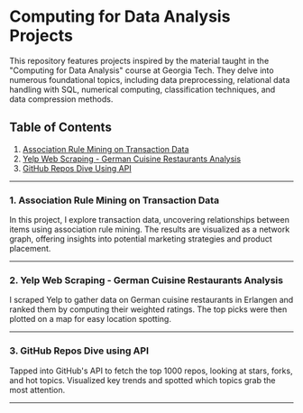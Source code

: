 # Computing for Data Analysis Projects
This repository features projects inspired by the material taught in the "Computing for Data Analysis" course at Georgia Tech. They delve into numerous foundational topics, including data preprocessing, relational data handling with SQL, numerical computing, classification techniques, and data compression methods.

## Table of Contents
1. [Association Rule Mining on Transaction Data](https://github.com/fedash/Computing-Data-Analysis/tree/main/AssociationRuleMining)
2. [Yelp Web Scraping - German Cuisine Restaurants Analysis](https://github.com/fedash/Computing-Data-Analysis/tree/main/YelpWebScraper)
3. [GitHub Repos Dive Using API](https://github.com/fedash/Computing-Data-Analysis/tree/main/GithubAnalysisAPI)
---

### 1. Association Rule Mining on Transaction Data

  In this project, I explore transaction data, uncovering relationships between items using association rule mining. The results are visualized as a network graph, offering insights into potential marketing strategies and product placement.

---
### 2. Yelp Web Scraping - German Cuisine Restaurants Analysis
  I scraped Yelp to gather data on German cuisine restaurants in Erlangen and ranked them by computing their weighted ratings. The top picks were then plotted on a map for easy location spotting.

---
### 3. GitHub Repos Dive using API
Tapped into GitHub's API to fetch the top 1000 repos, looking at stars, forks, and hot topics. Visualized key trends and spotted which topics grab the most attention.

---
